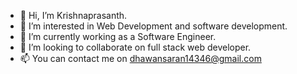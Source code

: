 - 👋 Hi, I’m Krishnaprasanth.
- 👀 I’m interested in Web Development and software development.
- 🌱 I’m currently working as a Software Engineer. 
- 💞️ I’m looking to collaborate on full stack web developer.
- 📫 You can contact me on dhawansaran14346@gmail.com

